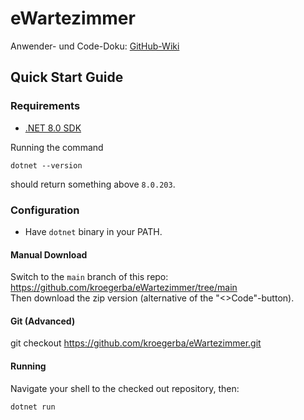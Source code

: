 # eWartezimmer  
Anwender- und Code-Doku: [GitHub-Wiki](https://github.com/kroegerba/eWartezimmer/wiki)  
## Quick Start Guide
### Requirements  
- [.NET 8.0 SDK](https://dotnet.microsoft.com/en-us/download/dotnet/8.0)  
  
Running the command  
```  
dotnet --version  
```  
should return something above `8.0.203`.  
### Configuration  
- Have `dotnet` binary in your PATH.  

#### Manual Download  
Switch to the `main` branch of this repo: https://github.com/kroegerba/eWartezimmer/tree/main  
Then download the zip version (alternative of the "<>Code"-button).  
  
#### Git (Advanced)
git checkout https://github.com/kroegerba/eWartezimmer.git



#### Running  
Navigate your shell to the checked out repository, then:  
```  
dotnet run  
```  
  
